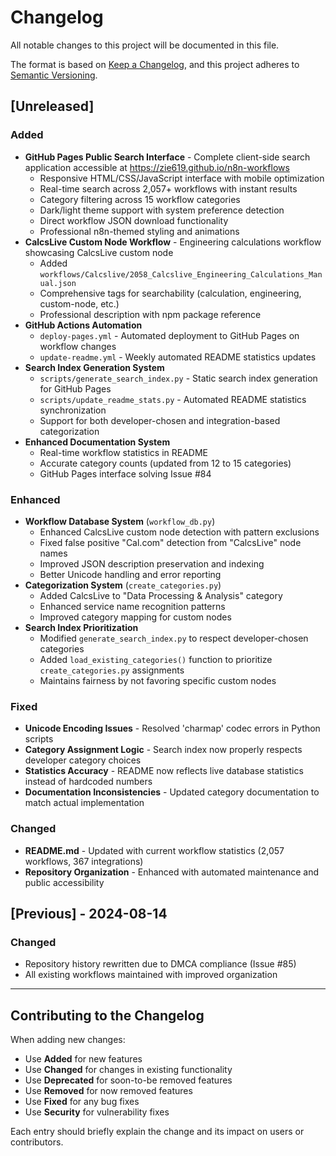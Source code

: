 # Changelog

All notable changes to this project will be documented in this file.

The format is based on [Keep a Changelog](https://keepachangelog.com/en/1.0.0/),
and this project adheres to [Semantic Versioning](https://semver.org/spec/v2.0.0.html).

## [Unreleased]

### Added
- **GitHub Pages Public Search Interface** - Complete client-side search application accessible at https://zie619.github.io/n8n-workflows
  - Responsive HTML/CSS/JavaScript interface with mobile optimization
  - Real-time search across 2,057+ workflows with instant results
  - Category filtering across 15 workflow categories
  - Dark/light theme support with system preference detection
  - Direct workflow JSON download functionality
  - Professional n8n-themed styling and animations
- **CalcsLive Custom Node Workflow** - Engineering calculations workflow showcasing CalcsLive custom node
  - Added `workflows/Calcslive/2058_Calcslive_Engineering_Calculations_Manual.json`
  - Comprehensive tags for searchability (calculation, engineering, custom-node, etc.)
  - Professional description with npm package reference
- **GitHub Actions Automation**
  - `deploy-pages.yml` - Automated deployment to GitHub Pages on workflow changes
  - `update-readme.yml` - Weekly automated README statistics updates
- **Search Index Generation System**
  - `scripts/generate_search_index.py` - Static search index generation for GitHub Pages
  - `scripts/update_readme_stats.py` - Automated README statistics synchronization
  - Support for both developer-chosen and integration-based categorization
- **Enhanced Documentation System**
  - Real-time workflow statistics in README
  - Accurate category counts (updated from 12 to 15 categories)
  - GitHub Pages interface solving Issue #84

### Enhanced
- **Workflow Database System** (`workflow_db.py`)
  - Enhanced CalcsLive custom node detection with pattern exclusions
  - Fixed false positive "Cal.com" detection from "CalcsLive" node names
  - Improved JSON description preservation and indexing
  - Better Unicode handling and error reporting
- **Categorization System** (`create_categories.py`)
  - Added CalcsLive to "Data Processing & Analysis" category
  - Enhanced service name recognition patterns
  - Improved category mapping for custom nodes
- **Search Index Prioritization**
  - Modified `generate_search_index.py` to respect developer-chosen categories
  - Added `load_existing_categories()` function to prioritize `create_categories.py` assignments
  - Maintains fairness by not favoring specific custom nodes

### Fixed
- **Unicode Encoding Issues** - Resolved 'charmap' codec errors in Python scripts
- **Category Assignment Logic** - Search index now properly respects developer category choices
- **Statistics Accuracy** - README now reflects live database statistics instead of hardcoded numbers
- **Documentation Inconsistencies** - Updated category documentation to match actual implementation

### Changed
- **README.md** - Updated with current workflow statistics (2,057 workflows, 367 integrations)
- **Repository Organization** - Enhanced with automated maintenance and public accessibility

## [Previous] - 2024-08-14

### Changed
- Repository history rewritten due to DMCA compliance (Issue #85)
- All existing workflows maintained with improved organization

---

## Contributing to the Changelog

When adding new changes:
- Use **Added** for new features
- Use **Changed** for changes in existing functionality
- Use **Deprecated** for soon-to-be removed features
- Use **Removed** for now removed features
- Use **Fixed** for any bug fixes
- Use **Security** for vulnerability fixes

Each entry should briefly explain the change and its impact on users or contributors.
